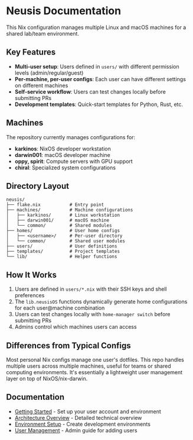 # Neusis Documentation

This Nix configuration manages multiple Linux and macOS machines for a shared lab/team environment.

## Key Features

- **Multi-user setup**: Users defined in `users/` with different permission levels (admin/regular/guest)
- **Per-machine, per-user configs**: Each user can have different settings on different machines
- **Self-service workflow**: Users can test changes locally before submitting PRs
- **Development templates**: Quick-start templates for Python, Rust, etc.

## Machines

The repository currently manages configurations for:

- **karkinos**: NixOS developer workstation
- **darwin001**: macOS developer machine  
- **oppy, spirit**: Compute servers with GPU support
- **chiral**: Specialized system configurations

## Directory Layout

```
neusis/
├── flake.nix           # Entry point
├── machines/           # Machine configurations
│   ├── karkinos/       # Linux workstation
│   ├── darwin001/      # macOS machine  
│   └── common/         # Shared modules
├── homes/              # User home configs
│   ├── <username>/     # Per-user directory
│   └── common/         # Shared user modules
├── users/              # User definitions
├── templates/          # Project templates
└── lib/                # Helper functions
```

## How It Works

1. Users are defined in `users/*.nix` with their SSH keys and shell preferences
2. The `lib.neusisOS` functions dynamically generate home configurations for each user@machine combination
3. Users can test changes locally with `home-manager switch` before submitting PRs
4. Admins control which machines users can access

## Differences from Typical Configs

Most personal Nix configs manage one user's dotfiles. This repo handles multiple users across multiple machines, useful for teams or shared computing environments. It's essentially a lightweight user management layer on top of NixOS/nix-darwin.

## Documentation

- [Getting Started](01_getting_started.md) - Set up your user account and environment
- [Architecture Overview](02_architecture.md) - Detailed technical overview
- [Environment Setup](03_environment_setup.md) - Create development environments  
- [User Management](04_user_management.md) - Admin guide for adding users